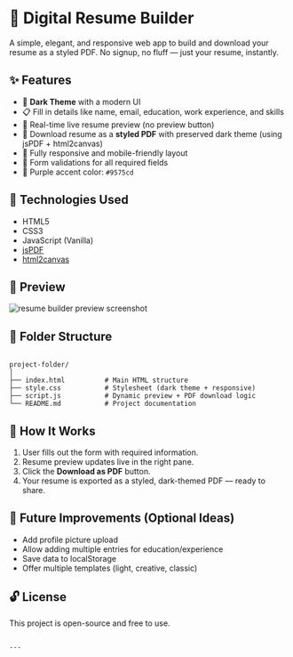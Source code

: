 # 📄 Digital Resume Builder

A simple, elegant, and responsive web app to build and download your resume as a styled PDF. No signup, no fluff — just your resume, instantly.

## ✨ Features

- 🖤 **Dark Theme** with a modern UI
- 📋 Fill in details like name, email, education, work experience, and skills
- 🔁 Real-time live resume preview (no preview button)
- 📄 Download resume as a **styled PDF** with preserved dark theme (using jsPDF + html2canvas)
- 📱 Fully responsive and mobile-friendly layout
- 🎯 Form validations for all required fields
- 🎨 Purple accent color: `#9575cd`

## 🚀 Technologies Used

- HTML5
- CSS3
- JavaScript (Vanilla)
- [jsPDF](https://github.com/parallax/jsPDF)
- [html2canvas](https://github.com/niklasvh/html2canvas)

## 📸 Preview

![resume builder preview screenshot](preview.png) 

## 📂 Folder Structure

```

project-folder/
│
├── index.html          # Main HTML structure
├── style.css           # Stylesheet (dark theme + responsive)
├── script.js           # Dynamic preview + PDF download logic
└── README.md           # Project documentation

```

## 🧠 How It Works

1. User fills out the form with required information.
2. Resume preview updates live in the right pane.
3. Click the **Download as PDF** button.
4. Your resume is exported as a styled, dark-themed PDF — ready to share.

## 📌 Future Improvements (Optional Ideas)

- Add profile picture upload
- Allow adding multiple entries for education/experience
- Save data to localStorage
- Offer multiple templates (light, creative, classic)

## 🔓 License

This project is open-source and free to use.
```

---
